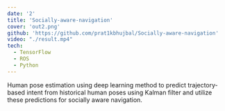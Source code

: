 ```yaml
---
date: '2'
title: 'Socially-aware-navigation'
cover: 'out2.png'
github: 'https://github.com/prat1kbhujbal/Socially-aware-navigation'
video: "./result.mp4"
tech:
  - TensorFlow
  - ROS
  - Python
---
```

Human pose estimation using deep learning method to predict trajectory-based intent from historical human poses using Kalman filter and utilize these predictions for socially aware navigation.
